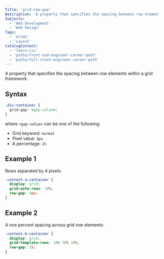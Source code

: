 ```yaml
---
Title: 'grid-row-gap'
Description: 'A property that specifies the spacing between row elements within a grid framework.'
Subjects:
  - 'Web Development'
  - 'Web Design'
Tags:
  - 'Grids'
  - 'Layout'
CatalogContent:
  - 'learn-css'
  - 'paths/front-end-engineer-career-path'
  - 'paths/full-stack-engineer-career-path'
---
```


A property that specifies the spacing between row elements within a grid framework.

## Syntax

```css
.div-container {
  grid-gap: <gap-value>;
}
```

where `<gap-value>` can be one of the following:

- Grid keyword: `normal`
- Pixel value: `3px`
- A percentage: `1%`

## Example 1

Rows separated by 4 pixels:

```css
.content-a-container {
  display: grid;
  grid-auto-rows: 10%;
  row-gap: 4px;
}
```

## Example 2

A one percent spacing across grid row elements:

```css
.content-b-container {
  display: grid;
  grid-template-rows: 10% 78% 10%;
  row-gap: 1%;
}
```
